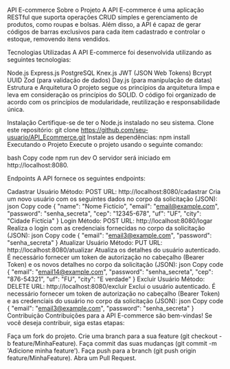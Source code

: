 API E-commerce
Sobre o Projeto
A API E-commerce é uma aplicação RESTful que suporta operações CRUD simples e gerenciamento de produtos, como roupas e bolsas. Além disso, a API é capaz de gerar códigos de barras exclusivos para cada item cadastrado e controlar o estoque, removendo itens vendidos.

Tecnologias Utilizadas
A API E-commerce foi desenvolvida utilizando as seguintes tecnologias:

Node.js
Express.js
PostgreSQL
Knex.js
JWT (JSON Web Tokens)
Bcrypt
UUID
Zod (para validação de dados)
Day.js (para manipulação de datas)
Estrutura e Arquitetura
O projeto segue os princípios da arquitetura limpa e leva em consideração os princípios do SOLID. O código foi organizado de acordo com os princípios de modularidade, reutilização e responsabilidade única.

Instalação
Certifique-se de ter o Node.js instalado no seu sistema.
Clone este repositório: git clone https://github.com/seu-usuario/API_Ecommerce.git
Instale as dependências: npm install
Executando o Projeto
Execute o projeto usando o seguinte comando:

bash
Copy code
npm run dev
O servidor será iniciado em http://localhost:8080.

Endpoints
A API fornece os seguintes endpoints:

Cadastrar Usuário
Método: POST
URL: http://localhost:8080/cadastrar
Cria um novo usuário com os seguintes dados no corpo da solicitação (JSON):
json
Copy code
{
   "name": "Nome Fictício",
   "email": "email@example.com",
   "password": "senha_secreta",
   "cep": "12345-678",
   "uf": "UF",
   "city": "Cidade Fictícia"
}
Login
Método: POST
URL: http://localhost:8080/logar
Realiza o login com as credenciais fornecidas no corpo da solicitação (JSON):
json
Copy code
{
   "email": "email3@example.com",
   "password": "senha_secreta"
}
Atualizar Usuário
Método: PUT
URL: http://localhost:8080/atualizar
Atualiza os detalhes do usuário autenticado. É necessário fornecer um token de autorização no cabeçalho (Bearer Token) e os novos detalhes no corpo da solicitação (JSON):
json
Copy code
{
   "email": "email14@example.com",
   "password": "senha_secreta",
   "cep": "876-54321",
   "uf": "FU",
   "city": "E verdade"
}
Excluir Usuário
Método: DELETE
URL: http://localhost:8080/excluir
Exclui o usuário autenticado. É necessário fornecer um token de autorização no cabeçalho (Bearer Token) e as credenciais do usuário no corpo da solicitação (JSON):
json
Copy code
{
   "email": "email3@example.com",
   "password": "senha_secreta"
}
Contribuição
Contribuições para a API E-commerce são bem-vindas! Se você deseja contribuir, siga estas etapas:

Faça um fork do projeto.
Crie uma branch para a sua feature (git checkout -b feature/MinhaFeature).
Faça commit das suas mudanças (git commit -m 'Adicione minha feature').
Faça push para a branch (git push origin feature/MinhaFeature).
Abra um Pull Request.